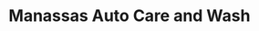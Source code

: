 ---
title: "Manassas Auto Care and Wash"
url: /manassas/manassas-auto-care-and-wash/
shop: convenience
---